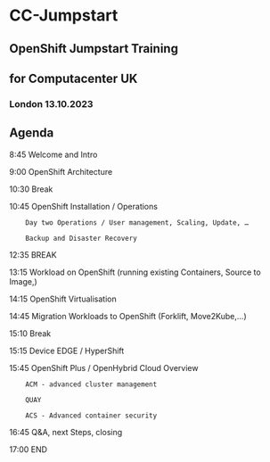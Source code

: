 # CC-Jumpstart
## OpenShift Jumpstart Training
## for Computacenter UK
### London 13.10.2023

## Agenda

8:45		Welcome and Intro	

9:00		OpenShift Architecture		

10:30		Break

10:45		OpenShift Installation / Operations

        Day two Operations / User management, Scaling, Update, …

        Backup and Disaster Recovery

12:35		BREAK

13:15		Workload on OpenShift (running existing Containers, Source to Image,) 

14:15		OpenShift Virtualisation

14:45		Migration Workloads to OpenShift (Forklift, Move2Kube,...) 

15:10		Break

15:15		Device EDGE / HyperShift			

15:45		OpenShift Plus / OpenHybrid Cloud Overview

        ACM - advanced cluster management
        
        QUAY

        ACS - Advanced container security		

16:45		Q&A, next Steps, closing

17:00		END
